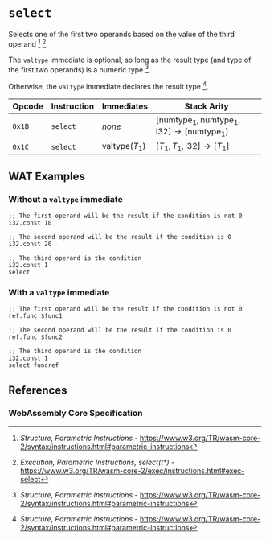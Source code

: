
# `select`

Selects one of the first two operands based on the value of the third operand [^§2.4.4] [^§4.4.4-select].

The `valtype` immediate is optional, so long as the result type (and type of the first two operands) is a numeric type [^§2.4.4].

Otherwise, the `valtype` immediate declares the result type [^§2.4.4].



| Opcode | Instruction | Immediates              | Stack Arity |
|--------|-------------|-------------------------|-------------|
| `0x1B` | `select`    | _none_                  | $[ \mathsf{numtype}_1, \mathsf{numtype}_1, \mathsf{i32} ] \to [ \mathsf{numtype}_1 ]$ |
| `0x1C` | `select`    | $\mathsf{valtype}(T_1)$ | $[ T_1, T_1, \mathsf{i32} ] \to [ T_1 ]$ |



## WAT Examples

### Without a `valtype` immediate

```wasm
;; The first operand will be the result if the condition is not 0
i32.const 10

;; The second operand will be the result if the condition is 0
i32.const 20

;; The third operand is the condition
i32.const 1
select
```


### With a `valtype` immediate

```wasm
;; The first operand will be the result if the condition is not 0
ref.func $func1

;; The second operand will be the result if the condition is 0
ref.func $func2

;; The third operand is the condition
i32.const 1
select funcref
```



## References

### WebAssembly Core Specification

[^§2.4.4]: _Structure, Parametric Instructions_ - <https://www.w3.org/TR/wasm-core-2/syntax/instructions.html#parametric-instructions>
[^§4.4.4-select]: _Execution, Parametric Instructions, select(t*)_ - <https://www.w3.org/TR/wasm-core-2/exec/instructions.html#exec-select>

